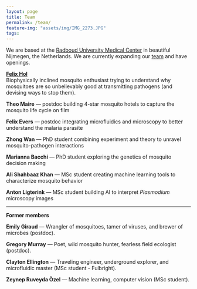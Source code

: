 ```yaml
---
layout: page
title: Team
permalink: /team/
feature-img: "assets/img/IMG_2273.JPG"
tags:
---
```


We are based at the [Radboud University Medical Center](https://www.radboudumc.nl/en/radboud-institute-for-molecular-life-sciences) in beautiful Nijmegen, the Netherlands. We are currently expanding our [team](/team/) and have openings.

[**Felix Hol**](/bio/)\
Biophysically inclined mosquito enthusiast trying to understand why mosquitoes are so unbelievably good at transmitting pathogens (and devising ways to stop them).

**Theo Maire** &mdash; postdoc building 4-star mosquito hotels to capture the mosquito life cycle on film  

**Felix Evers**  &mdash; postdoc integrating microfluidics and microscopy to better understand the malaria parasite  

**Zhong Wan**  &mdash; PhD student combining experiment and theory to unravel mosquito-pathogen interactions  

**Marianna Bacchi**  &mdash; PhD student exploring the genetics of mosquito decision making    

**Ali Shahbaaz Khan** &mdash; MSc student creating machine learning tools to characterize mosquito behavior

**Anton Ligterink** &mdash; MSc student building AI to interpret *Plasmodium* microscopy images





------

**Former members**  

**Emily Giraud** &mdash; Wrangler of mosquitoes, tamer of viruses, and brewer of microbes (postdoc).

**Gregory Murray** &mdash; Poet, wild mosquito hunter, fearless field ecologist (postdoc).

**Clayton Ellington** &mdash; Traveling engineer, underground explorer, and microfluidic master (MSc student - Fulbright).

**Zeynep Ruveyda Özel** &mdash; Machine learning, computer vision (MSc student).
